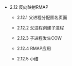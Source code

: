- 2.12 反向映射RMAP

    - 2.12.1 父进程分配匿名页面

    - 2.12.2 父进程创建子进程

    - 2.12.3 子进程发生COW

    - 2.12.4 RMAP应用

    - 2.12.5 小结